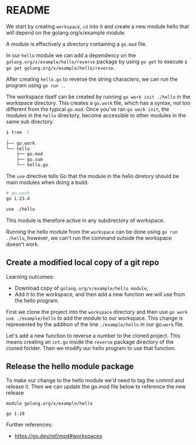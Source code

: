 # README

We start by creating `workspace`, `cd` into it and create a new module hello that will depend on the golang.org/x/example module.

A module is effectively a directory containing a `go.mod` file. 

In our `hello` module we can add a dependency on the `golang.org/x/example/hello/reverse` package by using `go get` to execute `$ go get golang.org/x/example/hello/reverse`.

After creating `hello.go` to reverse the string characters, we can run the program using `go run .`.

The workspace itself can be created by running `go work init ./hello` in the workspace directory. This creates a `go.work` file, which has a syntax, not too different from the typical `go.mod`. Once you've ran `go work init`, the modules in the `hello` directory, become accessible to other modules in the same sub directory.

```bash
❯ tree -C                                                                                                   
.
├── go.work
└── hello
    ├── go.mod
    ├── go.sum
    └── hello.go

```
The `use` directive tells Go that the module in the hello diretory should be main modules when doing a build. 

```bash
# go.work
go 1.23.4

use ./hello
```

This module is therefore active in any subdirectory of workspace.

Running the hello module from the `workspace` can be done using `go run ./hello`, however, we can't run the command outside the workspace doesn't work.

## Create a modified local copy of a git repo

Learning outcomes:
* Download copy of `golang.org/x/example/hello module`,
* Add it to the workspace, and then add a new function we will use from the hello program.

First we clone the project into the `workspace` directory and then use `go work use ./example/hello` to add the module to our workspace. This change is represented by the addition of the line `./example/hello` in our go.`work` file. 

Let's add a new function to reverse a number to the cloned project. This means creating an `int.go` inside the `reverse` package directory of the cloned forlder. Then we modify our hello program to use that function. 

## Release the hello module package

To make our change to the hello module we'd need to tag the commit and release it. Then we can update the go.mod file below to reference the new release

```
module golang.org/x/example/hello

go 1.19
```

Further references:
* https://go.dev/ref/mod#workspaces 
